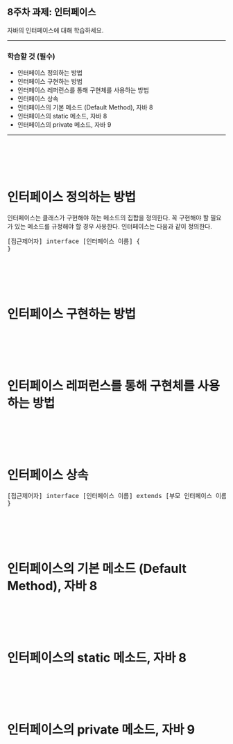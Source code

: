 <br/>

## 8주차 과제: 인터페이스   
자바의 인터페이스에 대해 학습하세요.
*** 
### 학습할 것 (필수)
- 인터페이스 정의하는 방법
- 인터페이스 구현하는 방법
- 인터페이스 레퍼런스를 통해 구현체를 사용하는 방법
- 인터페이스 상속
- 인터페이스의 기본 메소드 (Default Method), 자바 8
- 인터페이스의 static 메소드, 자바 8
- 인터페이스의 private 메소드, 자바 9
***
<br/><br/><br/><br/>

# 인터페이스 정의하는 방법
인터페이스는 클래스가 구현해야 하는 메소드의 집합을 정의한다. 
꼭 구현해야 할 필요가 있는 메소드를 규정해야 할 경우 사용한다.
인터페이스는 다음과 같이 정의한다.
<pre>
[접근제어자] interface [인터페이스 이름] {
}
</pre>

<br/><br/><br/><br/>

# 인터페이스 구현하는 방법
<br/><br/><br/><br/>

# 인터페이스 레퍼런스를 통해 구현체를 사용하는 방법
<br/><br/><br/><br/>

# 인터페이스 상속
<pre>
[접근제어자] interface [인터페이스 이름] extends [부모 인터페이스 이름] {
}
</pre>
<br/><br/><br/><br/>

# 인터페이스의 기본 메소드 (Default Method), 자바 8
<br/><br/><br/><br/>

# 인터페이스의 static 메소드, 자바 8
<br/><br/><br/><br/>

# 인터페이스의 private 메소드, 자바 9
<br/><br/><br/><br/>

